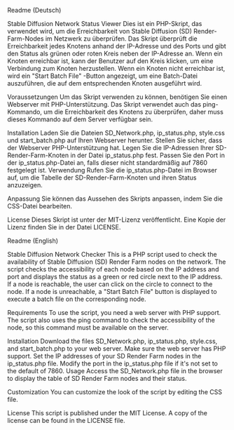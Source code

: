 Readme (Deutsch)

Stable Diffusion Network Status Viewer
Dies ist ein PHP-Skript, das verwendet wird, um die Erreichbarkeit von Stable Diffusion (SD) Render-Farm-Nodes im Netzwerk zu überprüfen. Das Skript überprüft die Erreichbarkeit jedes Knotens anhand der IP-Adresse und des Ports und gibt den Status als grünen oder roten Kreis neben der IP-Adresse an. Wenn ein Knoten erreichbar ist, kann der Benutzer auf den Kreis klicken, um eine Verbindung zum Knoten herzustellen. Wenn ein Knoten nicht erreichbar ist, wird ein "Start Batch File" -Button angezeigt, um eine Batch-Datei auszuführen, die auf dem entsprechenden Knoten ausgeführt wird.

Voraussetzungen
Um das Skript verwenden zu können, benötigen Sie einen Webserver mit PHP-Unterstützung. Das Skript verwendet auch das ping-Kommando, um die Erreichbarkeit des Knotens zu überprüfen, daher muss dieses Kommando auf dem Server verfügbar sein.

Installation
Laden Sie die Dateien SD_Network.php, ip_status.php, style.css und start_batch.php auf Ihren Webserver herunter.
Stellen Sie sicher, dass der Webserver PHP-Unterstützung hat.
Legen Sie die IP-Adressen Ihrer SD-Render-Farm-Knoten in der Datei ip_status.php fest.
Passen Sie den Port in der ip_status.php-Datei an, falls dieser nicht standardmäßig auf 7860 festgelegt ist.
Verwendung
Rufen Sie die ip_status.php-Datei im Browser auf, um die Tabelle der SD-Render-Farm-Knoten und ihren Status anzuzeigen.

Anpassung
Sie können das Aussehen des Skripts anpassen, indem Sie die CSS-Datei bearbeiten.

License
Dieses Skript ist unter der MIT-Lizenz veröffentlicht. Eine Kopie der Lizenz finden Sie in der Datei LICENSE.

Readme (English)

Stable Diffusion Network Checker
This is a PHP script used to check the availability of Stable Diffusion (SD) Render Farm nodes on the network. The script checks the accessibility of each node based on the IP address and port and displays the status as a green or red circle next to the IP address. If a node is reachable, the user can click on the circle to connect to the node. If a node is unreachable, a "Start Batch File" button is displayed to execute a batch file on the corresponding node.

Requirements
To use the script, you need a web server with PHP support. The script also uses the ping command to check the accessibility of the node, so this command must be available on the server.

Installation
Download the files SD_Network.php, ip_status.php, style.css, and start_batch.php to your web server.
Make sure the web server has PHP support.
Set the IP addresses of your SD Render Farm nodes in the ip_status.php file.
Modify the port in the ip_status.php file if it's not set to the default of 7860.
Usage
Access the SD_Network.php file in the browser to display the table of SD Render Farm nodes and their status.

Customization
You can customize the look of the script by editing the CSS file.

License
This script is published under the MIT License. A copy of the license can be found in the LICENSE file.
